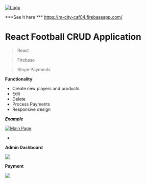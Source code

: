 <a href="https://m-city-caf04.firebaseapp.com/"><img src="https://miro.medium.com/max/512/1*14P21AcmS45PUg6g7zyyQA.png" title="Project" alt="Logo"></a>

<!-- [![FVCproductions](https://avatars1.githubusercontent.com/u/4284691?v=3&s=200)](http://fvcproductions.com) -->

***See it here ***
https://m-city-caf04.firebaseapp.com/

# React Football CRUD Application

> React

> Firebase

> Stripe Payments

**Functionality**

- Create new players and products
- Edit 
- Delete
- Process Payments
- Responsive design

<!-- [![Build Status](http://img.shields.io/travis/badges/badgerbadgerbadger.svg?style=flat-square)](https://travis-ci.org/badges/badgerbadgerbadger) [![Dependency Status](http://img.shields.io/gemnasium/badges/badgerbadgerbadger.svg?style=flat-square)](https://gemnasium.com/badges/badgerbadgerbadger) [![Coverage Status](http://img.shields.io/coveralls/badges/badgerbadgerbadger.svg?style=flat-square)](https://coveralls.io/r/badges/badgerbadgerbadger) [![Code Climate](http://img.shields.io/codeclimate/github/badges/badgerbadgerbadger.svg?style=flat-square)](https://codeclimate.com/github/badges/badgerbadgerbadger) [![Github Issues](http://githubbadges.herokuapp.com/badges/badgerbadgerbadger/issues.svg?style=flat-square)](https://github.com/badges/badgerbadgerbadger/issues) [![Pending Pull-Requests](http://githubbadges.herokuapp.com/badges/badgerbadgerbadger/pulls.svg?style=flat-square)](https://github.com/badges/badgerbadgerbadger/pulls) [![Gem Version](http://img.shields.io/gem/v/badgerbadgerbadger.svg?style=flat-square)](https://rubygems.org/gems/badgerbadgerbadger) [![License](http://img.shields.io/:license-mit-blue.svg?style=flat-square)](http://badges.mit-license.org) [![Badges](http://img.shields.io/:badges-9/9-ff6799.svg?style=flat-square)](https://github.com/badges/badgerbadgerbadger)

- For more on these wonderful ~~badgers~~ badges, refer to <a href="http://badges.github.io/badgerbadgerbadger/" target="_blank">`badgerbadgerbadger`</a>. -->

***Example***

[![Main Page](http://prntscr.com/tjj9yo)]()

- 
**Admin Dashboard**

![](http://prntscr.com/tjjagy)

**Payment**

![](http://prntscr.com/tjjanv)

